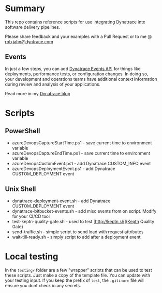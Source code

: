 # Summary

This repo contains reference scripts for use integrating Dynatrace into software delivery pipelines.

Please share feedback and your examples with a Pull Request or to me @ rob.jahn@dyntrace.com

## Events

In just a few steps, you can add [Dynatrace Events API](https://www.dynatrace.com/support/help/extend-dynatrace/dynatrace-api/environment-api/events/post-event/) for things like deployments, performance tests, or configuration changes. In doing so, your development and operations teams have additional context information during review and analysis of your applications.

Read more in my [Dynatrace blog](https://www.dynatrace.com/news/blog/get-started-integrating-dynatrace-in-your-azure-devops-release-pipelines/)

# Scripts

## PowerShell
* azureDevopsCaptureStartTime.ps1 - save current time to environment variable
* azureDevopsCaptureEndTime.ps1 - save current time to environment variable
* azureDevopsCustomEvent.ps1 - add Dynatrace CUSTOM_INFO event
* azureDevopsDeploymentEvent.ps1 - add Dynatrace CUSTOM_DEPLOYMENT event

## Unix Shell
* dynatrace-deployment-event.sh - add Dynatrace CUSTOM_DEPLOYMENT event
* dynatrace-bitbucket-events.sh - add misc events from on script. Modify for your CI/CD tool
* test-keptn-quality-gate.sh - used to test [http://keptn.sh](Keptn Quality Gate)
* send-traffic.sh - simple script to send load with request attributes
* wait-till-ready.sh - simply script to add after a deployment event

# Local testing

In the ```testing/``` folder are a few "wrapper" scripts that can be used to test these scripts.  Just make a copy of the template file.  You can update with your testing input.  If you keep the prefix of ```test```, the ```.gitinore``` file will ensure you dont check in any secrets.




